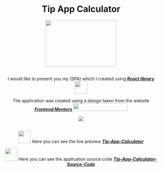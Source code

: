<div align="center">
    <h1>Tip App Calculator</h1>
</div>

<div align="center">
    <img src="https://i.imgur.com/3WRrU51.png" height="150" width="230">
</div>

<br />
<div align="center">
    <p>
        I would like to present you my (SPA) which I created using <b><i><a href="https://reactjs.org/">React
                    library</a></i></b> <img src="https://i.imgur.com/vxtuIcE.png" height="40" width="40" />
    </p>
    <p>
        The application was created using a design taken from the website <b><i><a href="www.frontendmentor.io">Frontend
                    Mentors</a></i></b> <img src="https://www.frontendmentor.io/static/images/logo-desktop.svg"
            height="25" width="175" />
    </p>
</div>


<div align="center">
    <img src="https://i.imgur.com/hySy2hd.png" />
</div>

<br/>

<div align="center">
    <p>
        <img src="https://i.imgur.com/vxtuIcE.png" height="40" width="40" />
        Here you can see the live preview
        <b><i><a href="https://piotrbablok.github.io/Tip-Calc-App/">Tip-App-Calculator</a></i></b>
    </p>
</div>

<div align="center">
    <p>
        <img src="https://i.imgur.com/hkYoatI.png" height="40" width="40" />
        Here you can see the application source code
        <b><i><a
                    href="https://github.com/PiotrBablok/Tip-Calc-App/tree/master">Tip-App-Calculator-Source-Code</a></i></b>
    </p>
</div>
